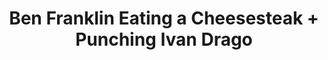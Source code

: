 ---
pid: lle38
title: Ben Franklin Eating a Cheesesteak + Punching Ivan Drago
location_transcription: on top of the Ben!
coordinates: "[-75.167036309125, 39.955506424971]"
zipcode: '19147'
gen_neighborhood: South Philadelphia
neighborhood: Queen Village,Bella Vista,Pennsport,Italian Market
outside_phl: 
age: '60'
age_range: 60-69
instagram: 
image_file_name: lle_38.jpg
proposal_transcription: 
topic: Person,Food,History,Pop Culture
topic_summary: 0, 0, 0, 0, 0
type: Other No Form
keywords_other: Ben Franklin, Ivan Drago
credit: Christine Eriksen
image_labels: 
twitter: 
facebook: 
permalink: "/monuments/lle38/"
layout: item-page
---